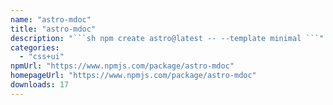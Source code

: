 ```yaml
---
name: "astro-mdoc"
title: "astro-mdoc"
description: "```sh npm create astro@latest -- --template minimal ```"
categories:
  - "css+ui"
npmUrl: "https://www.npmjs.com/package/astro-mdoc"
homepageUrl: "https://www.npmjs.com/package/astro-mdoc"
downloads: 17
---
```

